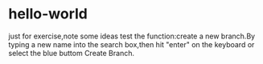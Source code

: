 # hello-world
just for exercise,note some ideas
test the function:create a new branch.By typing a new name into the search box,then hit "enter" on the keyboard or select the blue buttom Create Branch.
